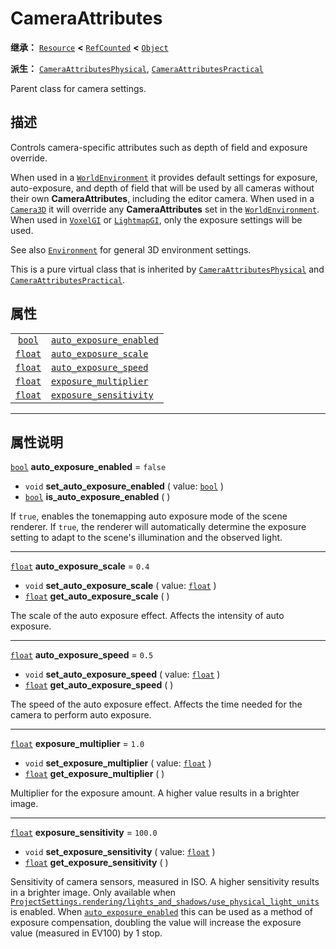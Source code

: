 <!-- ⚠ 请勿编辑本文件 ⚠ -->
<!-- 本文档使用脚本从 WeDot 引擎源码仓库生成。 -->
<!-- 生成脚本：https://github.com/WeDot-Engine/WeDot/tree/master/doc/tools/make_md.py； -->
<!-- 原文件：https://github.com/WeDot-Engine/WeDot/tree/master/doc/classes/CameraAttributes.xml。 -->

<div id="_class_cameraattributes"></div>

# CameraAttributes

**继承：** [`Resource`](class_resource.md) **<** [`RefCounted`](class_refcounted.md) **<** [`Object`](class_object.md)

**派生：** [`CameraAttributesPhysical`](class_cameraattributesphysical.md), [`CameraAttributesPractical`](class_cameraattributespractical.md)

Parent class for camera settings.

## 描述

Controls camera-specific attributes such as depth of field and exposure override.

When used in a [`WorldEnvironment`](class_worldenvironment.md) it provides default settings for exposure, auto-exposure, and depth of field that will be used by all cameras without their own **CameraAttributes**, including the editor camera. When used in a [`Camera3D`](class_camera3d.md) it will override any **CameraAttributes** set in the [`WorldEnvironment`](class_worldenvironment.md). When used in [`VoxelGI`](class_voxelgi.md) or [`LightmapGI`](class_lightmapgi.md), only the exposure settings will be used.

See also [`Environment`](class_environment.md) for general 3D environment settings.

This is a pure virtual class that is inherited by [`CameraAttributesPhysical`](class_cameraattributesphysical.md) and [`CameraAttributesPractical`](class_cameraattributespractical.md).

## 属性

|||
|:-:|:--|
| [`bool`](class_bool.md)   | [`auto_exposure_enabled`](class_cameraattributes.md#class_cameraattributes_property_auto_exposure_enabled) | ``false`` |
| [`float`](class_float.md) | [`auto_exposure_scale`](class_cameraattributes.md#class_cameraattributes_property_auto_exposure_scale)     | ``0.4``   |
| [`float`](class_float.md) | [`auto_exposure_speed`](class_cameraattributes.md#class_cameraattributes_property_auto_exposure_speed)     | ``0.5``   |
| [`float`](class_float.md) | [`exposure_multiplier`](class_cameraattributes.md#class_cameraattributes_property_exposure_multiplier)     | ``1.0``   |
| [`float`](class_float.md) | [`exposure_sensitivity`](class_cameraattributes.md#class_cameraattributes_property_exposure_sensitivity)   | ``100.0`` |

<!-- rst-class:: classref-section-separator -->

---

## 属性说明

<div id="_class_cameraattributes_property_auto_exposure_enabled"></div>

[`bool`](class_bool.md) **auto_exposure_enabled** = ``false`` <div id="class_cameraattributes_property_auto_exposure_enabled"></div>

- `void` **set_auto_exposure_enabled** ( value: [`bool`](class_bool.md) )
- [`bool`](class_bool.md) **is_auto_exposure_enabled** ( )

If `true`, enables the tonemapping auto exposure mode of the scene renderer. If `true`, the renderer will automatically determine the exposure setting to adapt to the scene's illumination and the observed light.

<!-- rst-class:: classref-item-separator -->

---

<div id="_class_cameraattributes_property_auto_exposure_scale"></div>

[`float`](class_float.md) **auto_exposure_scale** = ``0.4`` <div id="class_cameraattributes_property_auto_exposure_scale"></div>

- `void` **set_auto_exposure_scale** ( value: [`float`](class_float.md) )
- [`float`](class_float.md) **get_auto_exposure_scale** ( )

The scale of the auto exposure effect. Affects the intensity of auto exposure.

<!-- rst-class:: classref-item-separator -->

---

<div id="_class_cameraattributes_property_auto_exposure_speed"></div>

[`float`](class_float.md) **auto_exposure_speed** = ``0.5`` <div id="class_cameraattributes_property_auto_exposure_speed"></div>

- `void` **set_auto_exposure_speed** ( value: [`float`](class_float.md) )
- [`float`](class_float.md) **get_auto_exposure_speed** ( )

The speed of the auto exposure effect. Affects the time needed for the camera to perform auto exposure.

<!-- rst-class:: classref-item-separator -->

---

<div id="_class_cameraattributes_property_exposure_multiplier"></div>

[`float`](class_float.md) **exposure_multiplier** = ``1.0`` <div id="class_cameraattributes_property_exposure_multiplier"></div>

- `void` **set_exposure_multiplier** ( value: [`float`](class_float.md) )
- [`float`](class_float.md) **get_exposure_multiplier** ( )

Multiplier for the exposure amount. A higher value results in a brighter image.

<!-- rst-class:: classref-item-separator -->

---

<div id="_class_cameraattributes_property_exposure_sensitivity"></div>

[`float`](class_float.md) **exposure_sensitivity** = ``100.0`` <div id="class_cameraattributes_property_exposure_sensitivity"></div>

- `void` **set_exposure_sensitivity** ( value: [`float`](class_float.md) )
- [`float`](class_float.md) **get_exposure_sensitivity** ( )

Sensitivity of camera sensors, measured in ISO. A higher sensitivity results in a brighter image. Only available when [`ProjectSettings.rendering/lights_and_shadows/use_physical_light_units`](class_projectsettings.md#class_projectsettings_property_rendering/lights_and_shadows/use_physical_light_units) is enabled. When [`auto_exposure_enabled`](class_cameraattributes.md#class_cameraattributes_property_auto_exposure_enabled) this can be used as a method of exposure compensation, doubling the value will increase the exposure value (measured in EV100) by 1 stop.

[^virtual]: 本方法通常需要用户覆盖才能生效。
[^const]: 本方法无副作用，不会修改该实例的任何成员变量。
[^vararg]: 本方法除了能接受在此处描述的参数外，还能够继续接受任意数量的参数。
[^constructor]: 本方法用于构造某个类型。
[^static]: 调用本方法无需实例，可直接使用类名进行调用。
[^operator]: 本方法描述的是使用本类型作为左操作数的有效运算符。
[^bitfield]: 这个值是由下列位标志构成位掩码的整数。
[^void]: 无返回值。
